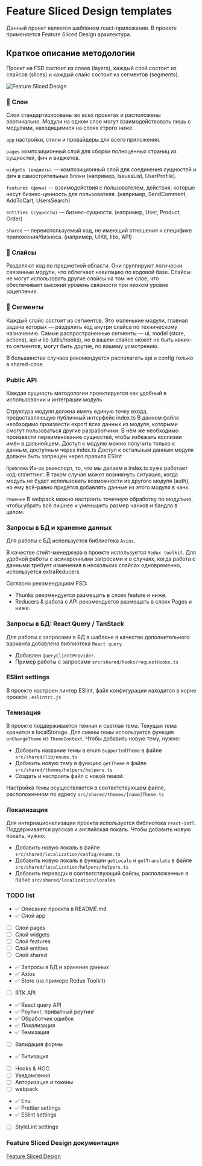 # Feature Sliced Design templates

Данный проект является шаблоном react-приложения.
В проекте применяется Feature Sliced Design архитектура.

## Краткое описание методологии

Проект на FSD состоит из слоев (layers), каждый слой состоит из слайсов (slices) и каждый слайс состоит из сегментов (segments).

![Feature Sliced Design](https://feature-sliced.github.io/documentation/assets/ideal-img/visual_schema.b6c18f6.1030.jpg)

### :pushpin: Слои

Слои стандартизированы во всех проектах и расположены вертикально. Модули на одном слое могут взаимодействовать лишь с модулями, находящимися на слоях строго ниже.

`app` настройки, стили и провайдеры для всего приложения.

`pages` композиционный слой для сборки полноценных страниц из сущностей, фич и виджетов.

`widgets (виджеты)` — композиционный слой для соединения сущностей и фич в самостоятельные блоки (например, IssuesList, UserProfile).

`features (фичи)` — взаимодействия с пользователем, действия, которые несут бизнес-ценность для пользователя. (например, SendComment, AddToCart, UsersSearch)

`entities (сущности)` — бизнес-сущности. (например, User, Product, Order)

`shared` — переиспользуемый код, не имеющий отношения к специфике приложения/бизнеса. (например, UIKit, libs, API)

### :pushpin: Cлайсы

Разделяют код по предметной области. Они группируют логически связанные модули, что облегчает навигацию по кодовой базе.
Слайсы не могут использовать другие слайсы на том же слое, что обеспечивает высокий уровень связности при низком уровне зацепления.

### :pushpin: Сегменты

Каждый слайс состоит из сегментов.
Это маленькие модули, главная задача которых — разделить код внутри слайса по техническому назначению.
Самые распространенные сегменты — ui, model (store, actions), api и lib (utils/hooks),
но в вашем слайсе может не быть каких-то сегментов, могут быть другие, по вашему усмотрению.

В большинстве случаев рекомендуется располагать api и config только в shared-слое.

### Public API

Каждая сущность методологии проектируется как удобный в использовании и интеграции модуль.

Структура модуля должна иметь единую точку входа, предоставляющую публичный интерфейс index.ts
В данном файле необходимо произвести export всех данных из модуля,
которыми смогут пользоваться другие разработчики.
В нём же необходимо произвести переименование сущностей, чтобы избежать коллизии имён в дальнейшем.
Доступ к модулю можно получить только к данным, доступным через index.ts
Доступ к остальным данным модуля должен быть запрещен через правила ESlint

`Проблема`
Из-за реэкспорт, то, что мы делаем в index.ts хуже работает код-сплиттинг.
В таком случае может возникнуть ситуация, когда модуль не будет использовать возможности
из другого модуля (auth), но ему всё-равно придётся добавлять данные из этого модуля в чанк.

`Решение`
В webpack можно настроить точечную обработку по модульно,
чтобы убрать всё лишнее и уменьшить размер чанков и бандла в целом.

### Запросы в БД и хранение данных

Для работы с БД используется библиотека `Axios`.

В качестве стейт-менеджера в проекте используется `Redux toolkit`.
Для удобной работы с асинхронными запросами и в случаях, когда работа с данными требует изменения в нескольких слайсах одновременно, используется extraReducers.

Согласно рекомендациям FSD:

- Thunks рекомендуется размещать в слоях feature и ниже.
- Reducers & работа с API рекомендуется размещать в слоях Pages и ниже.

### Запросы в БД: React Query / TanStack

Для работы с запросами в БД в шаблоне в качестве дополнительного варианта добавлена библиотека `React query`.

- Добавлен `QueryClientProvider`.
- Пример работы с запросами `src/shared/hooks/requestHooks.ts`

### ESlint settings

В проекте настроен линтер ESlint, файл конфигурации находится в корне проекте `.eslintrc.js`

### Темизация

В проекте поддерживается темная и светлая тема.
Текущая тема хранится в localStorage. Для смены темы используется функция `onChangeTheme` из `ThemeContext`.
Чтобы добавить новую тему, нужно:

- Добавить название темы в enum `SupportedTheme` в файле `src/shared/lib/enums.ts`
- Добавить новую тему в функцию `getTheme` в файле `src/shared/themes/helpers/helpers.ts`
- Создать и настроить файл с новой темой.

Настройка темы осуществляется в соответствующем файле, расположенном по адресу `src/shared/themes/[name]Theme.ts`

### Локализация

Для интернационализации проекта используется библиотека `react-intl`. Поддерживается русская и английская локаль.
Чтобы добавить новую локаль, нужно:

- Добавить новую локаль в файле `src/shared/localization/config/enums.ts`
- Добавить новую локаль в функции `getLocale` и `getTranslate` в файле `src/shared/localization/helpers/helpers.ts`
- Добавить переводы в соответствующий файлы, расположенные в папке `src/shared/localization/locales`

### TODO list

- ✅️ Описание проекта в README.md
- ✅️ Слой app
- [ ] Слой pages
- [ ] Слой widgets
- [ ] Слой features
- [ ] Слой entities
- [ ] Слой shared
- ✅️ Запросы в БД и хранение данных
- ✅️ Axios
- ✅️ Store (на примере Redux Toolkit)
- [ ] RTK API
- ✅️ React query API
- ✅️ Роутинг, приватный роутинг
- ✅️ Обработчик ошибок
- ✅️ Локализация
- ✅️ Темизация
- [ ] Валидация формы
- ✅️ Типизация
- [ ] Hooks & HOC
- [ ] Уведомления
- [ ] Авторизация и токены
- [ ] webpack
- ✅️ Env
- ✅️ Prettier settings
- ✅️ ESlint settings
- [ ] StyleLint settings

### Feature Sliced Design документация

[Feature Sliced Design](https://feature-sliced.github.io/documentation)
